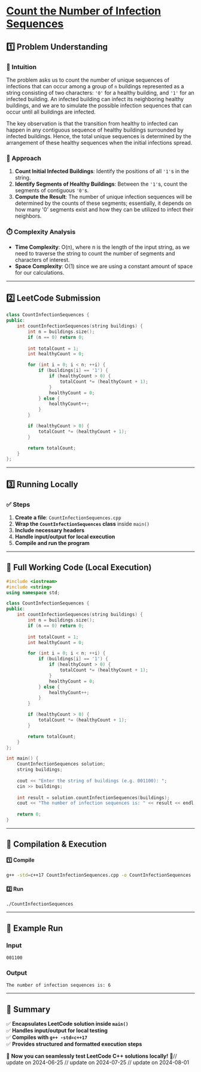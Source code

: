 # **[Count the Number of Infection Sequences](https://leetcode.com/problems/count-the-number-of-infection-sequences/description/)**  

## **1️⃣ Problem Understanding**  
### **📌 Intuition**  
The problem asks us to count the number of unique sequences of infections that can occur among a group of `n` buildings represented as a string consisting of two characters: `'0'` for a healthy building, and `'1'` for an infected building. An infected building can infect its neighboring healthy buildings, and we are to simulate the possible infection sequences that can occur until all buildings are infected. 

The key observation is that the transition from healthy to infected can happen in any contiguous sequence of healthy buildings surrounded by infected buildings. Hence, the total unique sequences is determined by the arrangement of these healthy sequences when the initial infections spread.

### **🚀 Approach**  
1. **Count Initial Infected Buildings**: Identify the positions of all `'1'`s in the string. 
2. **Identify Segments of Healthy Buildings**: Between the `'1'`s, count the segments of contiguous `'0'`s.
3. **Compute the Result**: The number of unique infection sequences will be determined by the counts of these segments; essentially, it depends on how many '0' segments exist and how they can be utilized to infect their neighbors.

### **⏱️ Complexity Analysis**  
- **Time Complexity**: O(n), where n is the length of the input string, as we need to traverse the string to count the number of segments and characters of interest.
- **Space Complexity**: O(1) since we are using a constant amount of space for our calculations.

---  

## **2️⃣ LeetCode Submission**  
```cpp
class CountInfectionSequences {
public:
    int countInfectionSequences(string buildings) {
        int n = buildings.size();
        if (n == 0) return 0;
        
        int totalCount = 1;
        int healthyCount = 0;

        for (int i = 0; i < n; ++i) {
            if (buildings[i] == '1') {
                if (healthyCount > 0) {
                    totalCount *= (healthyCount + 1);
                }
                healthyCount = 0;
            } else {
                healthyCount++;
            }
        }

        if (healthyCount > 0) {
            totalCount *= (healthyCount + 1);
        }

        return totalCount;
    }
};  
```  

---  

## **3️⃣ Running Locally**  
### **✅ Steps**  
1. **Create a file**: `CountInfectionSequences.cpp`  
2. **Wrap the `CountInfectionSequences` class** inside `main()`  
3. **Include necessary headers**  
4. **Handle input/output for local execution**  
5. **Compile and run the program**  

---  

## **📝 Full Working Code (Local Execution)**  
```cpp
#include <iostream>
#include <string>
using namespace std;

class CountInfectionSequences {
public:
    int countInfectionSequences(string buildings) {
        int n = buildings.size();
        if (n == 0) return 0;
        
        int totalCount = 1;
        int healthyCount = 0;

        for (int i = 0; i < n; ++i) {
            if (buildings[i] == '1') {
                if (healthyCount > 0) {
                    totalCount *= (healthyCount + 1);
                }
                healthyCount = 0;
            } else {
                healthyCount++;
            }
        }

        if (healthyCount > 0) {
            totalCount *= (healthyCount + 1);
        }

        return totalCount;
    }
};

int main() {
    CountInfectionSequences solution;
    string buildings;
    
    cout << "Enter the string of buildings (e.g. 001100): ";
    cin >> buildings;
    
    int result = solution.countInfectionSequences(buildings);
    cout << "The number of infection sequences is: " << result << endl;
    
    return 0;
}
```  

---  

## **🔧 Compilation & Execution**  
#### **1️⃣ Compile**  
```bash
g++ -std=c++17 CountInfectionSequences.cpp -o CountInfectionSequences
```  

#### **2️⃣ Run**  
```bash
./CountInfectionSequences
```  

---  

## **🎯 Example Run**  
### **Input**  
```
001100
```  
### **Output**  
```
The number of infection sequences is: 6
```  

---  

## **📌 Summary**  
✅ **Encapsulates LeetCode solution inside `main()`**  
✅ **Handles input/output for local testing**  
✅ **Compiles with `g++ -std=c++17`**  
✅ **Provides structured and formatted execution steps**  

🚀 **Now you can seamlessly test LeetCode C++ solutions locally!** 🚀// update on 2024-06-25
// update on 2024-07-25
// update on 2024-08-01
